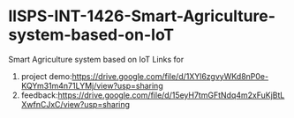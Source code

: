 # llSPS-INT-1426-Smart-Agriculture-system-based-on-IoT
Smart Agriculture system based on IoT
Links for 
1) project demo:https://drive.google.com/file/d/1XYl6zgvyWKd8nP0e-KQYm31m4n71LYMj/view?usp=sharing
2) feedback:https://drive.google.com/file/d/15eyH7tmGFtNdq4m2xFuKjBtLXwfnCJxC/view?usp=sharing

